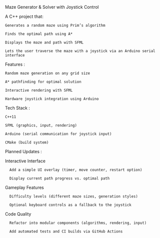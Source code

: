 Maze Generator & Solver with Joystick Control

A C++ project that:

    Generates a random maze using Prim’s algorithm 
    
    Finds the optimal path using A*
    
    Displays the maze and path with SFML
    
    Lets the user traverse the maze with a joystick via an Arduino serial interface

Features : 

    Random maze generation on any grid size
    
    A* pathfinding for optimal solution
    
    Interactive rendering with SFML
    
    Hardware joystick integration using Arduino

Tech Stack : 

    C++11
    
    SFML (graphics, input, rendering)
    
    Arduino (serial communication for joystick input)
    
    CMake (build system)

Planned Updates : 

  Interactive Interface
    
      Add a simple UI overlay (timer, move counter, restart option)
      
      Display current path progress vs. optimal path
  Gameplay Features
  
      Difficulty levels (different maze sizes, generation styles)
      
      Optional keyboard controls as a fallback to the joystick
  Code Quality
  
      Refactor into modular components (algorithms, rendering, input)
      
      Add automated tests and CI builds via GitHub Actions
  
